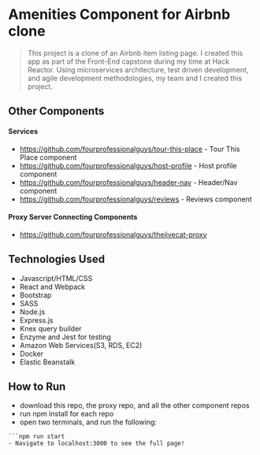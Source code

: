 # Amenities Component for Airbnb clone

> This project is a clone of an Airbnb item listing page. I created this app as part of the Front-End capstone during my time at Hack Reactor. Using microservices architecture, test driven development, and agile development methodologies, my team and I created this project.

## Other Components
  #### Services
  - https://github.com/fourprofessionalguys/tour-this-place - Tour This Place component
  - https://github.com/fourprofessionalguys/host-profile - Host profile component
  - https://github.com/fourprofessionalguys/header-nav - Header/Nav component
  - https://github.com/fourprofessionalguys/reviews - Reviews component
  #### Proxy Server Connecting Components
  - https://github.com/fourprofessionalguys/thejivecat-proxy
  
## Technologies Used
- Javascript/HTML/CSS
- React and Webpack
- Bootstrap
- SASS
- Node.js
- Express.js
- Knex query builder
- Enzyme and Jest for testing
- Amazon Web Services(S3, RDS, EC2)
- Docker
- Elastic Beanstalk

## How to Run
- download this repo, the proxy repo, and all the other component repos
- run npm install for each repo
- open two terminals, and run the following:
```npm run react-dev
```npm run start
- Navigate to localhost:3000 to see the full page!
